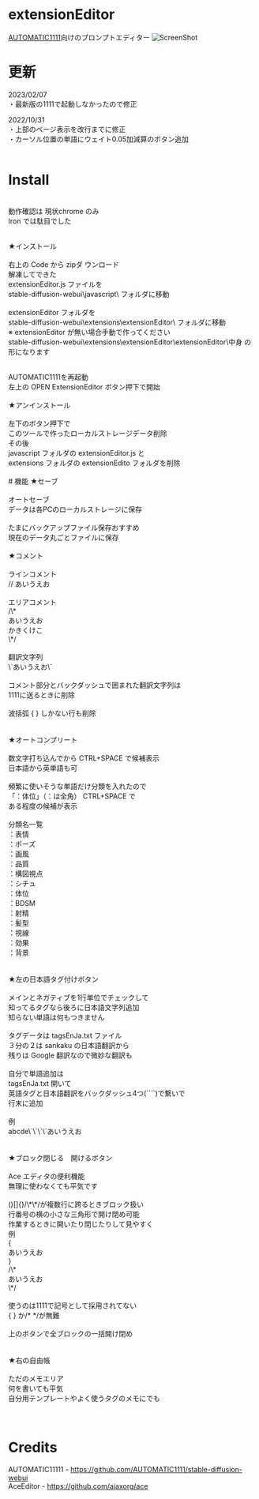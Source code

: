 # extensionEditor

<a href="https://github.com/AUTOMATIC1111/stable-diffusion-webui">AUTOMATIC1111</a>向けのプロンプトエディター
![ScreenShot](https://user-images.githubusercontent.com/109923659/199021913-130910f6-da67-4590-8ebe-ed6661b77b4b.jpg)
# 更新
2023/02/07<br>
・最新版の1111で起動しなかったので修正

2022/10/31<br>
・上部のページ表示を改行までに修正<br>
・カーソル位置の単語にウェイト0.05加減算のボタン追加<br>
<br>
# Install
<br>
動作確認は 現状chrome のみ<br>
Iron では駄目でした<br>
<br>

★インストール<br>
<br>
右上の Code から zipダ ウンロード<br>
解凍してできた<br>
extensionEditor.js ファイルを<br>
stable-diffusion-webui\javascript\ フォルダに移動<br>
<br>
extensionEditor フォルダを<br>
stable-diffusion-webui\extensions\extensionEditor\ フォルダに移動<br>
※ extensionEditor が無い場合手動で作ってください<br>
stable-diffusion-webui\extensions\extensionEditor\extensionEditor\中身 の形になります<br>

<br>
AUTOMATIC1111を再起動<br>
左上の OPEN ExtensionEditor ボタン押下で開始<br>
<br>
★アンインストール<br>
<br>
左下のボタン押下で<br>
このツールで作ったローカルストレージデータ削除<br>
その後<br>
javascript フォルダの extensionEditor.js と<br>
extensions フォルダの extensionEdito フォルダを削除<br>
<br>
# 機能
★セーブ<br>
<br>
オートセーブ<br>
データは各PCのローカルストレージに保存<br>
<br>
たまにバックアップファイル保存おすすめ<br>
現在のデータ丸ごとファイルに保存<br>
<br>
★コメント<br>
<br>
ラインコメント<br>
// あいうえお<br>
<br>
エリアコメント<br>
/\*<br>
あいうえお<br>
かきくけこ<br>
\*/<br>
<br>
翻訳文字列<br>
\`あいうえお\`<br>
<br>
コメント部分とバックダッシュで囲まれた翻訳文字列は<br>
1111に送るときに削除<br>
<br>
波括弧 { } しかない行も削除<br>
<br>
<br>
★オートコンプリート<br>
<br>
数文字打ち込んでから CTRL+SPACE で候補表示<br>
日本語から英単語も可<br>
<br>
頻繁に使いそうな単語だけ分類を入れたので<br>
「：体位」（：は全角） CTRL+SPACE で<br>
ある程度の候補が表示<br>
<br>
分類名一覧<br>
：表情<br>
：ポーズ<br>
：画風<br>
：品質<br>
：構図視点<br>
：シチュ<br>
：体位<br>
：BDSM<br>
：射精<br>
：髪型<br>
：視線<br>
：効果<br>
：背景<br>
<br>
<br>
★左の日本語タグ付けボタン<br>
<br>
メインとネガティブを1行単位でチェックして<br>
知ってるタグなら後ろに日本語文字列追加<br>
知らない単語は何もつきません<br>
<br>
タグデータは tagsEnJa.txt ファイル<br>
３分の２は sankaku の日本語翻訳から<br>
残りは Google 翻訳なので微妙な翻訳も<br>
<br>
自分で単語追加は<br>
tagsEnJa.txt 開いて<br>
英語タグと日本語翻訳をバックダッシュ4つ(````)で繋いで<br>
行末に追加<br>
<br>
例<br>
abcde\`\`\`\`あいうえお<br>
<br>
<br>
★ブロック閉じる　開けるボタン<br>
<br>
Ace エディタの便利機能<br>
無理に使わなくても平気です<br>
<br>
()[]{}/\*\*/が複数行に跨るときブロック扱い<br>
行番号の横の小さな三角形で開け閉め可能<br>
作業するときに開いたり閉じたりして見やすく<br>
例　<br>
{<br>
あいうえお<br>
}<br>
/\*<br>
あいうえお<br>
\*/<br>
<br>
使うのは1111で記号として採用されてない<br>
{ } か/* */が無難<br>
<br>
上のボタンで全ブロックの一括開け閉め<br>
<br>
<br>
★右の自由帳<br>
<br>
ただのメモエリア<br>
何を書いても平気<br>
自分用テンプレートやよく使うタグのメモにでも<br>
<br>
<br>

# Credits
AUTOMATIC11111 - <a href="https://github.com/AUTOMATIC1111/stable-diffusion-webui">https://github.com/AUTOMATIC1111/stable-diffusion-webui</a><br>
AceEditor - <a href="https://github.com/ajaxorg/ace">https://github.com/ajaxorg/ace</a><br>








